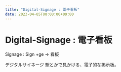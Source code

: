 ```yaml
---
title: "Digital-Signage : 電子看板"
date: 2023-04-05T00:00:00+09:00
---
```

# Digital-Signage : 電子看板

Signage : Sign +ge -> 看板

デジタルサイネージ
駅とかで見かける、電子的な掲示板。


